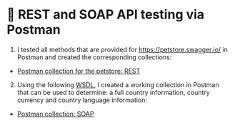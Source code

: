 #  🔗 REST and SOAP API testing via Postman 

1) I tested all methods that are provided for https://petstore.swagger.io/ in Postman and created the corresponding collections:
 <ul>
<li>  <a href="https://www.postman.com/warped-shuttle-505474/workspace/petsore/collection/31687214-0a799851-b08e-4d3b-8caf-5bbc19917cde?action=share&creator=31687214">Postman collection for the petstore: REST</a>  </li>
</ul>

2) Using the following <a href="http://webservices.oorsprong.org/websamples.countryinfo/CountryInfoService.wso?WSDL">WSDL</a>, I created a working collection in Postman that can be used to determine: a full country information, country currency and country language information: 
 <ul>
<li> <a href="https://www.postman.com/warped-shuttle-505474/workspace/soap/collection/31687214-bcb14ac1-411c-4399-929f-4b727aae37cc?action=share&creator=31687214">Postman collection: SOAP</a>   </li>
</ul>
